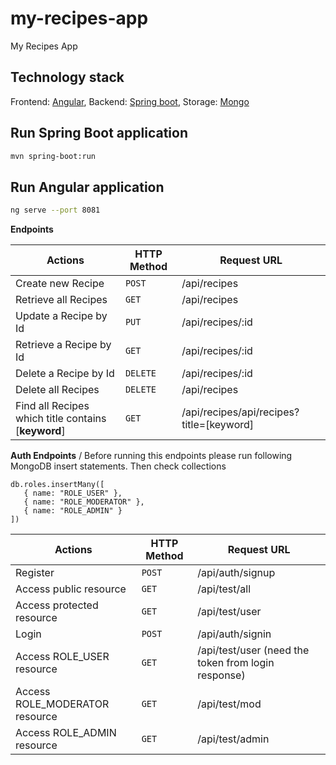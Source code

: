 # my-recipes-app
My Recipes App

## Technology stack

Frontend: [Angular](https://angular.io),
Backend: [Spring boot](https://spring.io/projects/spring-boot),
Storage: [Mongo](https://www.mongodb.com)

## Run Spring Boot application

```bash
mvn spring-boot:run
```


## Run Angular application

```bash
ng serve --port 8081
```

**Endpoints**

|Actions|HTTP Method|Request URL|
|---|----|-----------|
|Create new Recipe|`POST`|/api/recipes|
|Retrieve all Recipes|`GET`|/api/recipes|
|Update a Recipe by Id|`PUT`|/api/recipes/:id|
|Retrieve a Recipe by Id|`GET`|/api/recipes/:id
|Delete a Recipe by Id|`DELETE`|/api/recipes/:id|
|Delete all Recipes|`DELETE`|/api/recipes|
|Find all Recipes which title contains [**keyword**]|`GET`|/api/recipes/api/recipes?title=[keyword]|


**Auth Endpoints** /
Before running this endpoints please
run following MongoDB insert statements. Then check collections
```
db.roles.insertMany([
   { name: "ROLE_USER" },
   { name: "ROLE_MODERATOR" },
   { name: "ROLE_ADMIN" }
])
```

|Actions|HTTP Method|Request URL|
|---|----|-----------|
|Register|`POST`|/api/auth/signup|
|Access public resource|`GET`|/api/test/all|
|Access protected resource|`GET`|/api/test/user|
|Login|`POST`|/api/auth/signin|
|Access ROLE_USER resource|`GET`|/api/test/user (need the token from login response)| 
|Access ROLE_MODERATOR resource|`GET`|/api/test/mod|
|Access ROLE_ADMIN resource|`GET`|/api/test/admin|
